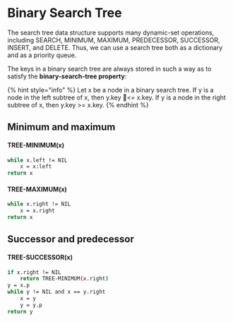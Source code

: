 # Binary Search Tree

The search tree data structure supports many dynamic-set operations, including SEARCH, MINIMUM, MAXIMUM, PREDECESSOR, SUCCESSOR, INSERT, and DELETE. Thus, we can use a search tree both as a dictionary and as a priority queue.

The keys in a binary search tree are always stored in such a way as to satisfy the **binary-search-tree property**: 

{% hint style="info" %}
Let x be a node in a binary search tree. If y is a node in the left subtree of x, then y.key &lt;= x.key. If y is a node in the right subtree of x, then y.key &gt;= x.key.
{% endhint %}

## Minimum and maximum

#### TREE-MINIMUM\(x\)

```bash
while x.left != NIL
    x = x:left
return x
```

#### TREE-MAXIMUM\(x\)

```bash
while x.right != NIL
    x = x.right
return x
```

## Successor and predecessor

#### TREE-SUCCESSOR\(x\)

```bash
if x.right != NIL
    return TREE-MINIMUM(x.right)
y = x.p
while y != NIL and x == y.right
    x = y
    y = y.p
return y
```

